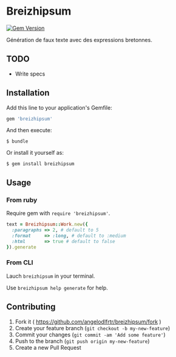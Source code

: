 # Breizhipsum

[![Gem Version](https://badge.fury.io/rb/breizhipsum.svg)](http://badge.fury.io/rb/breizhipsum)

Génération de faux texte avec des expressions bretonnes.

## TODO

- Write specs

## Installation

Add this line to your application's Gemfile:

```ruby
gem 'breizhipsum'
```

And then execute:

    $ bundle

Or install it yourself as:

    $ gem install breizhipsum

## Usage

### From ruby

Require gem with `require 'breizhipsum'`.

```ruby
text = Breizhipsum::Work.new({
  :paragraphs => 2, # default to 5
  :format     => :long, # default to :medium
  :html       => true # default to false
}).generate
```

### From CLI

Lauch `breizhipsum` in your terminal.

Use `breizhipsum help generate` for help.

## Contributing

1. Fork it ( https://github.com/angelodlfrtr/breizhipsum/fork )
2. Create your feature branch (`git checkout -b my-new-feature`)
3. Commit your changes (`git commit -am 'Add some feature'`)
4. Push to the branch (`git push origin my-new-feature`)
5. Create a new Pull Request
